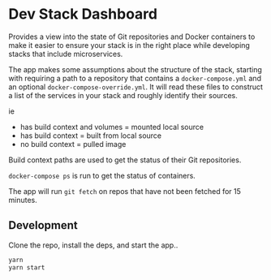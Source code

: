 # Dev Stack Dashboard

Provides a view into the state of Git repositories and Docker containers to make
it easier to ensure your stack is in the right place while developing stacks that
include microservices.

The app makes some assumptions about the structure of the stack, starting with
requiring a path to a repository that contains a `docker-compose.yml` and an optional
`docker-compose-override.yml`. It will read these files to construct a list of the
services in your stack and roughly identify their sources.

ie
- has build context and volumes = mounted local source
- has build context = built from local source
- no build context = pulled image

Build context paths are used to get the status of their Git repositories.

`docker-compose ps` is run to get the status of containers.

The app will run `git fetch` on repos that have not been fetched for 15 minutes.

## Development

Clone the repo, install the deps, and start the app..

```bash
yarn
yarn start
```

